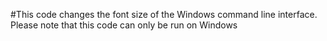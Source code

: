 #This code changes the font size of the Windows command line interface. Please note that this code can only be run on Windows